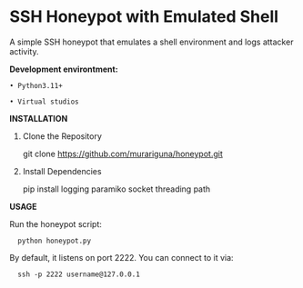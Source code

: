 # SSH Honeypot with Emulated Shell

A simple SSH honeypot that emulates a shell environment and logs attacker activity.  


**Development environtment:**

    • Python3.11+
    
    • Virtual studios 
    
 __INSTALLATION__
 

1. Clone the Repository
   
   git clone https://github.com/murariguna/honeypot.git

2. Install Dependencies

   
    pip install logging paramiko socket threading path


**USAGE**

Run the honeypot script:

      python honeypot.py

   
By default, it listens on port 2222.
You can connect to it via:


      ssh -p 2222 username@127.0.0.1
